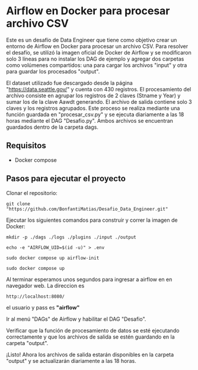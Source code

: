 # Airflow en Docker para procesar archivo CSV

Este es un desafío de Data Engineer que tiene como objetivo crear un entorno de Airflow en Docker para procesar un archivo CSV. Para resolver el desafío, se utilizó la imagen oficial de Docker de Airflow y se modificaron solo 3 líneas para no instalar los DAG de ejemplo y agregar dos carpetas como volúmenes compartidos: una para cargar los archivos "input" y otra para guardar los procesados "output".

  

El dataset utilizado fue descargado desde la página "https://data.seattle.gov/" y cuenta con 430 registros. El procesamiento del archivo consiste en agrupar los registros de 2 claves (Stname y Year) y sumar los de la clave Aawdt generando. El archivo de salida contiene solo 3 claves y los registros agrupados. Este proceso se realiza mediante una función guardada en "procesar_csv.py" y se ejecuta diariamente a las 18 horas mediante el DAG "Desafio.py". Ambos archivos se encuentran guardados dentro de la carpeta dags.

  

## Requisitos

 - Docker compose

  

## Pasos para ejecutar el proyecto

Clonar el repositorio:

  

    git clone "https://github.com/BonfantiMatias/Desafio_Data_Engineer.git"

  

Ejecutar los siguientes comandos para construir y correr la imagen de Docker:

  

    mkdir -p ./dags ./logs ./plugins ./input ./output

    echo -e "AIRFLOW_UID=$(id -u)" > .env

    sudo docker compose up airflow-init

    sudo docker compose up 

Al terminar esperamos unos segundos para ingresar a airflow en en navegador web. La direccion es

  

    http://localhost:8080/

  

el usuario y pass es **"airflow"**

  

Ir al menú "DAGs" de Airflow y habilitar el DAG "Desafio".

  

Verificar que la función de procesamiento de datos se esté ejecutando correctamente y que los archivos de salida se estén guardando en la carpeta "output".

  

¡Listo! Ahora los archivos de salida estarán disponibles en la carpeta "output" y se actualizarán diariamente a las 18 horas.
